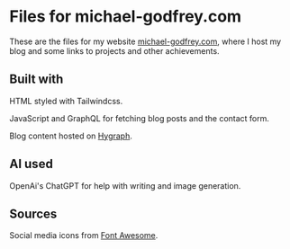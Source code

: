 # Files for michael-godfrey.com

These are the files for my website [michael-godfrey.com](https://michael-godfrey.com/), where I host my blog and some links to projects and other achievements.

## Built with

HTML styled with Tailwindcss.

JavaScript and GraphQL for fetching blog posts and the contact form.

Blog content hosted on [Hygraph](https://hygraph.com/).

## AI used

OpenAi's ChatGPT for help with writing and image generation.

## Sources

Social media icons from [Font Awesome](https://fontawesome.com/).
